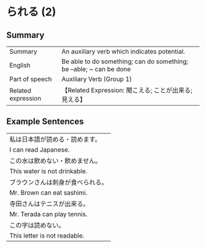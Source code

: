 # られる (2)

## Summary

<table><tr>   <td>Summary</td>   <td>An auxiliary verb which indicates potential.</td></tr><tr>   <td>English</td>   <td>Be able to do something; can do something; be –able; ~ can be done</td></tr><tr>   <td>Part of speech</td>   <td>Auxiliary Verb (Group 1)</td></tr><tr>   <td>Related expression</td>   <td>【Related Expression: 聞こえる; ことが出来る; 見える】</td></tr></table>

## Example Sentences

<table><tr><td>私は日本語が読める・読めます。</td></tr><tr><td>I can read Japanese.</td></tr><tr><td>この水は飲めない・飲めません。</td></tr><tr><td>This water is not drinkable.</td></tr><tr><td>ブラウンさんは刺身が食べられる。</td></tr><tr><td>Mr. Brown can eat sashimi.</td></tr><tr><td>寺田さんはテニスが出来る。</td></tr><tr><td>Mr. Terada can play tennis.</td></tr><tr><td>この字は読めない。</td></tr><tr><td>This letter is not readable.</td></tr></table>

